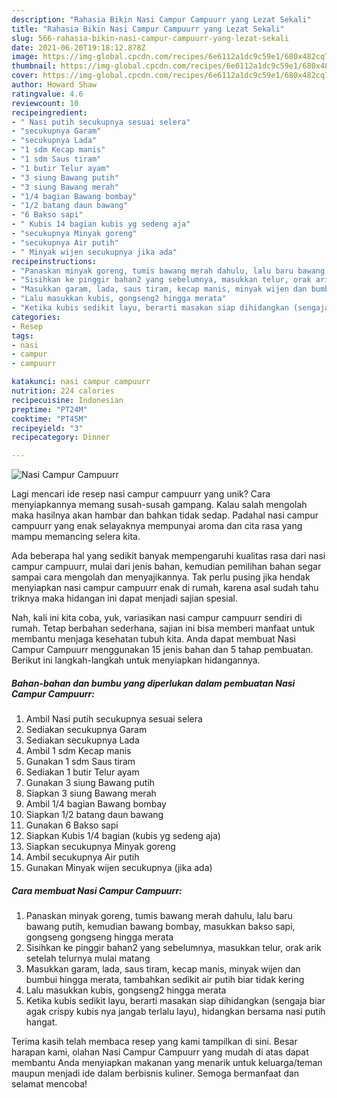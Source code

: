 ```yaml
---
description: "Rahasia Bikin Nasi Campur Campuurr yang Lezat Sekali"
title: "Rahasia Bikin Nasi Campur Campuurr yang Lezat Sekali"
slug: 566-rahasia-bikin-nasi-campur-campuurr-yang-lezat-sekali
date: 2021-06-20T19:18:12.878Z
image: https://img-global.cpcdn.com/recipes/6e6112a1dc9c59e1/680x482cq70/nasi-campur-campuurr-foto-resep-utama.jpg
thumbnail: https://img-global.cpcdn.com/recipes/6e6112a1dc9c59e1/680x482cq70/nasi-campur-campuurr-foto-resep-utama.jpg
cover: https://img-global.cpcdn.com/recipes/6e6112a1dc9c59e1/680x482cq70/nasi-campur-campuurr-foto-resep-utama.jpg
author: Howard Shaw
ratingvalue: 4.6
reviewcount: 10
recipeingredient:
- " Nasi putih secukupnya sesuai selera"
- "secukupnya Garam"
- "secukupnya Lada"
- "1 sdm Kecap manis"
- "1 sdm Saus tiram"
- "1 butir Telur ayam"
- "3 siung Bawang putih"
- "3 siung Bawang merah"
- "1/4 bagian Bawang bombay"
- "1/2 batang daun bawang"
- "6 Bakso sapi"
- " Kubis 14 bagian kubis yg sedeng aja"
- "secukupnya Minyak goreng"
- "secukupnya Air putih"
- " Minyak wijen secukupnya jika ada"
recipeinstructions:
- "Panaskan minyak goreng, tumis bawang merah dahulu, lalu baru bawang putih, kemudian bawang bombay, masukkan bakso sapi, gongseng gongseng hingga merata"
- "Sisihkan ke pinggir bahan2 yang sebelumnya, masukkan telur, orak arik setelah telurnya mulai matang"
- "Masukkan garam, lada, saus tiram, kecap manis, minyak wijen dan bumbui hingga merata, tambahkan sedikit air putih biar tidak kering"
- "Lalu masukkan kubis, gongseng2 hingga merata"
- "Ketika kubis sedikit layu, berarti masakan siap dihidangkan (sengaja biar agak crispy kubis nya jangab terlalu layu), hidangkan bersama nasi putih hangat."
categories:
- Resep
tags:
- nasi
- campur
- campuurr

katakunci: nasi campur campuurr 
nutrition: 224 calories
recipecuisine: Indonesian
preptime: "PT24M"
cooktime: "PT45M"
recipeyield: "3"
recipecategory: Dinner

---
```



![Nasi Campur Campuurr](https://img-global.cpcdn.com/recipes/6e6112a1dc9c59e1/680x482cq70/nasi-campur-campuurr-foto-resep-utama.jpg)

Lagi mencari ide resep nasi campur campuurr yang unik? Cara menyiapkannya memang susah-susah gampang. Kalau salah mengolah maka hasilnya akan hambar dan bahkan tidak sedap. Padahal nasi campur campuurr yang enak selayaknya mempunyai aroma dan cita rasa yang mampu memancing selera kita.



Ada beberapa hal yang sedikit banyak mempengaruhi kualitas rasa dari nasi campur campuurr, mulai dari jenis bahan, kemudian pemilihan bahan segar sampai cara mengolah dan menyajikannya. Tak perlu pusing jika hendak menyiapkan nasi campur campuurr enak di rumah, karena asal sudah tahu triknya maka hidangan ini dapat menjadi sajian spesial.


Nah, kali ini kita coba, yuk, variasikan nasi campur campuurr sendiri di rumah. Tetap berbahan sederhana, sajian ini bisa memberi manfaat untuk membantu menjaga kesehatan tubuh kita. Anda dapat membuat Nasi Campur Campuurr menggunakan 15 jenis bahan dan 5 tahap pembuatan. Berikut ini langkah-langkah untuk menyiapkan hidangannya.

<!--inarticleads1-->

##### Bahan-bahan dan bumbu yang diperlukan dalam pembuatan Nasi Campur Campuurr:

1. Ambil  Nasi putih secukupnya sesuai selera
1. Sediakan secukupnya Garam
1. Sediakan secukupnya Lada
1. Ambil 1 sdm Kecap manis
1. Gunakan 1 sdm Saus tiram
1. Sediakan 1 butir Telur ayam
1. Gunakan 3 siung Bawang putih
1. Siapkan 3 siung Bawang merah
1. Ambil 1/4 bagian Bawang bombay
1. Siapkan 1/2 batang daun bawang
1. Gunakan 6 Bakso sapi
1. Siapkan  Kubis 1/4 bagian (kubis yg sedeng aja)
1. Siapkan secukupnya Minyak goreng
1. Ambil secukupnya Air putih
1. Gunakan  Minyak wijen secukupnya (jika ada)




<!--inarticleads2-->

##### Cara membuat Nasi Campur Campuurr:

1. Panaskan minyak goreng, tumis bawang merah dahulu, lalu baru bawang putih, kemudian bawang bombay, masukkan bakso sapi, gongseng gongseng hingga merata
1. Sisihkan ke pinggir bahan2 yang sebelumnya, masukkan telur, orak arik setelah telurnya mulai matang
1. Masukkan garam, lada, saus tiram, kecap manis, minyak wijen dan bumbui hingga merata, tambahkan sedikit air putih biar tidak kering
1. Lalu masukkan kubis, gongseng2 hingga merata
1. Ketika kubis sedikit layu, berarti masakan siap dihidangkan (sengaja biar agak crispy kubis nya jangab terlalu layu), hidangkan bersama nasi putih hangat.




Terima kasih telah membaca resep yang kami tampilkan di sini. Besar harapan kami, olahan Nasi Campur Campuurr yang mudah di atas dapat membantu Anda menyiapkan makanan yang menarik untuk keluarga/teman maupun menjadi ide dalam berbisnis kuliner. Semoga bermanfaat dan selamat mencoba!
